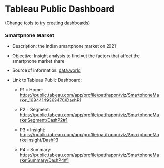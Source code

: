 # Tableau Public Dashboard
(Change tools to try creating dashboards)

### Smartphone Market
* Description: the indian smartphone market on 2021

* Objective: Insight analysis to find out the factors that affect the smartphone market share

* Source of information: [data.world](https://data.world/)

* Link to Tableau Public Dashboard:

  * P1 = Home: https://public.tableau.com/app/profile/patthapon/viz/SmartphoneMarket_16844149369470/DashP1

  * P2 = Segment: https://public.tableau.com/app/profile/patthapon/viz/SmartphoneMarketSegment/DashP2#1

  * P3 = Insight: https://public.tableau.com/app/profile/patthapon/viz/SmartphoneMarketInsight/DashP3

  * P4 = Summary:
https://public.tableau.com/app/profile/patthapon/viz/SmartphoneMarketSummary/DashP4#1
